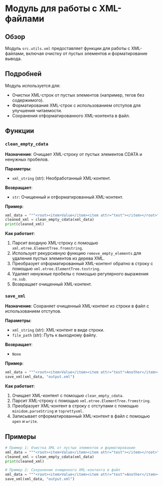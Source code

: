 # Модуль для работы с XML-файлами

## Обзор

Модуль `src.utils.xml` предоставляет функции для работы с XML-файлами, включая очистку от пустых элементов и форматирование вывода.

## Подробней

Модуль используется для:

- Очистки XML-строк от пустых элементов (например, тегов без содержимого).
- Форматирования XML-строк с использованием отступов для улучшения читаемости.
- Сохранения отформатированного XML-контента в файл.

## Функции

### `clean_empty_cdata`

**Назначение**: Очищает XML-строку от пустых элементов CDATA и ненужных пробелов.

**Параметры**:

- `xml_string` (str): Необработанный XML-контент.

**Возвращает**:

- `str`: Очищенный и отформатированный XML-контент.

**Пример**:

```python
xml_data = """<root><item>Value</item><item attr="test"></item></root>"""
cleaned_xml = clean_empty_cdata(xml_data)
print(cleaned_xml)
```

**Как работает**:

1. Парсит входную XML-строку с помощью `xml.etree.ElementTree.fromstring`.
2. Использует рекурсивную функцию `remove_empty_elements` для удаления пустых элементов из дерева XML.
3. Преобразует отформатированный XML-контент обратно в строку с помощью `xml.etree.ElementTree.tostring`.
4. Удаляет ненужные пробелы с помощью регулярного выражения `re.sub`.
5. Возвращает очищенный XML-контент.

### `save_xml`

**Назначение**: Сохраняет очищенный XML-контент из строки в файл с использованием отступов.

**Параметры**:

- `xml_string` (str): XML-контент в виде строки.
- `file_path` (str): Путь к выходному файлу.

**Возвращает**:

- `None`

**Пример**:

```python
xml_data = """<root><item>Value</item><item attr="test">Another</item></root>"""
save_xml(xml_data, "output.xml")
```

**Как работает**:

1. Очищает XML-контент с помощью `clean_empty_cdata`.
2. Парсит XML-строку с помощью `xml.etree.ElementTree.fromstring`.
3. Преобразует XML-контент в строку с отступами с помощью `minidom.parseString` и `toprettyxml`.
4. Записывает отформатированный XML-контент в файл с помощью `open` и `write`.

## Примеры

```python
# Пример 1: Очистка XML от пустых элементов и форматирование
xml_data = """<root><item>Value</item><item attr="test"></item></root>"""
cleaned_xml = clean_empty_cdata(xml_data)
print(cleaned_xml)

# Пример 2: Сохранение очищенного XML-контента в файл
xml_data = """<root><item>Value</item><item attr="test">Another</item></root>"""
save_xml(xml_data, "output.xml")
```